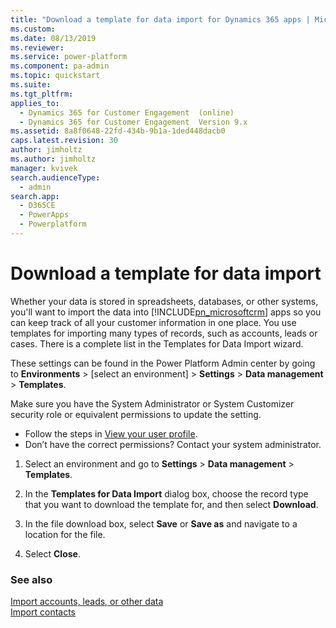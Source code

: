 ```yaml
---
title: "Download a template for data import for Dynamics 365 apps | MicrosoftDocs"
ms.custom: 
ms.date: 08/13/2019
ms.reviewer: 
ms.service: power-platform
ms.component: pa-admin
ms.topic: quickstart
ms.suite: 
ms.tgt_pltfrm: 
applies_to: 
  - Dynamics 365 for Customer Engagement  (online)
  - Dynamics 365 for Customer Engagement  Version 9.x
ms.assetid: 8a8f0648-22fd-434b-9b1a-1ded448dacb0
caps.latest.revision: 30
author: jimholtz
ms.author: jimholtz
manager: kvivek
search.audienceType: 
  - admin
search.app: 
  - D365CE
  - PowerApps
  - Powerplatform
---
```

# Download a template for data import

Whether your data is stored in spreadsheets, databases, or other systems, you'll want to import the data into [!INCLUDE[pn_microsoftcrm](../includes/pn-dynamics-crm.md)] apps so you can keep track of all your customer information in one place. You use templates for importing many types of records, such as accounts, leads or cases. There is a complete list in the Templates for Data Import wizard.  

These settings can be found in the Power Platform Admin center by going to **Environments** > [select an environment] > **Settings** > **Data management** > **Templates**.

Make sure you have the System Administrator or System Customizer security role or equivalent permissions to update the setting.

- Follow the steps in [View your user profile](https://docs.microsoft.com/dynamics365/customer-engagement/basics/view-your-user-profile).
- Don’t have the correct permissions? Contact your system administrator.
  
1. Select an environment and go to **Settings** > **Data management** > **Templates**.
  
2. In the **Templates for Data Import** dialog box, choose the record type that you want to download the template for, and then select **Download**.  
  
3. In the file download box, select **Save** or **Save as** and navigate to a location for the file.  
  
4. Select **Close**.  
  
### See also  
 [Import accounts, leads, or other data](https://docs.microsoft.com/dynamics365/customer-engagement/basics/import-accounts-leads-other-data)   
 [Import contacts](https://docs.microsoft.com/dynamics365/customer-engagement/basics/import-contacts)   
 
